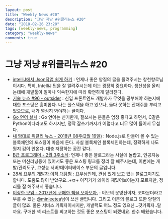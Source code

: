 ```yaml
---
layout: post
title: "Weekly News #20"
description: "그냥 저냥 #위클리뉴스 #20"
date: "2018-02-26 23:28"
tags: [weekly-news, programming]
category: "weekly-news"
comments: true
---
```




# 그냥 저냥 #위클리뉴스 #20

* [intelliJ에서 Json작업 쉽게 하기](http://jojoldu.tistory.com/273) : 언제나 좋은 양질의 글을 올려주시는 창천향로님이시다. 특히, IntelliJ 팁을 잘 알려주시는데 이는 굉장히 중요하다. 생산성을 올리는데에 개발툴이 얼마나 익숙한지에 따라 확연하게 달라진다. 
* [기술 뉴스 #96 - outsider](https://blog.outsider.ne.kr/1352) : 신입 프론트엔드 개발자가 무엇을 공부해야 하는지에 대한 포스팅은 흥미롭다. 나는 풀스택을 하고 있으나, 둘다 못하는 잔재주를 부리고 있으므로, 내가 열심히 봐야하는 글이다. 
* [Go 언어 설치](https://blog.outsider.ne.kr/1349) : Go 언어는 신기한게, 잘쓰시는 분들은 엄청 좋다고 하면서, C같은 Python이다라고도 하시지만, 정작 잘쓰기까지가 어렵다고 너무 많이 들어서 무섭다.
* [내 맘대로 위클리 뉴스 - 2018년 08주(2월 19일)](https://www.sangkon.com/2018/02/19/sigamdream_weekly_2018_08/) : Node.js로 만들어 볼 수 있는 블록체인의 포스팅이 마음에 든다. 사실 블록체인 블록체인하는데, 정확하게 나도 뭔지 감이 안온다. 대충 저장하는 공간 같다. 
* [B급 프로그래머 - 2월 3주소식](http://jhrogue.blogspot.kr/2018/02/b-2-3.html): 언제나 좋은 블로그라는 사실에 놀랍고, 인공지능 또는 머신러닝등에 있어서도 좋은 포스팅 링크를 정리 잘 해주시는데, 이번에는 개발/관리도구, 고성능 서버/데이터베이스 부문의 글입니다. 
* [28세 요우의 개발자 이직 대탐험](http://luckyyowu.tistory.com/382) : 요우님인데, 관심 있게 보고 있는 블로그이기도 합니다. 도움도 많이 받았구요..+ㅁ+ 이직기가 왜이리 재밌어보이는지 모르지만, 정리를 잘 해주셔서 좋습니다. 
* [이상한 모임 - 2017년에 구매한 책을 모아보자.](http://blog.weirdx.io/post/53582) : 이모의 운영진이자, 코파운더라고 부를 수 있는 [@minieetea](https://twitter.com/minieetea)님이 쓰신 글입니다. 그리고 이분의 블로그 또한 양질의 글이 많죠. 물론 서비스 기획자이시지만, 개발력도 어느 정도 있으신...갓기획자..랄까요. 구매한 책 리스트를 회고하는 것도 좋은 포스팅이 되겠네요. 한수 배웠습니다. 
